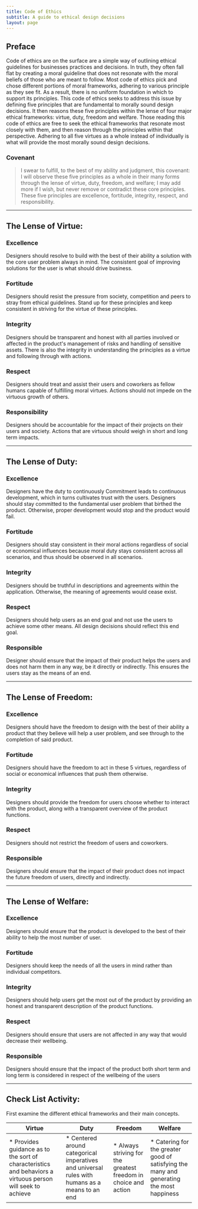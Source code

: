 ```yaml
---
title: Code of Ethics
subtitle: A guide to ethical design decisions
layout: page
---
```


## Preface 
Code of ethics are on the surface are a simple way of outlining ethical guidelines for businesses practices and decisions. In truth, they often fall flat by creating a moral guideline that does not resonate with the moral beliefs of those who are meant to follow. Most code of ethics pick and chose different portions of moral frameworks, adhering to various principle as they see fit. As a result, there is no uniform foundation in which to support its principles. This code of ethics seeks to address this issue by defining five principles that are fundamental to morally sound design decisions. It then reasons these five principles within the lense of four major ethical frameworks: virtue, duty, freedom and welfare. Those reading this code of ethics are free to seek the ethical frameworks that resonate most closely with them, and then reason through the principles within that perspective. Adhering to all five virtues as a whole instead of individually is what will provide the most morally sound design decisions.    

### Covenant
> I swear to fulfill, to the best of my ability and judgment, this covenant: I will observe these five principles as a whole in their many forms through the lense of virtue, duty, freedom, and welfare; I may add more if I wish, but never remove or contradict these core principles. These five principles are excellence, fortitude, integrity, respect, and responsibility. 

---
## The Lense of Virtue:
### Excellence
Designers should resolve to build with the best of their ability a solution with the core user problem always in mind. The consistent goal of improving solutions for the user is what should drive business.    

### Fortitude
Designers should resist the pressure from society, competition and peers to stray from ethical guidelines. Stand up for these principles and keep consistent in striving for the virtue of these principles.

### Integrity
Designers should be transparent and honest with all parties involved or affected in the product's management of risks and handling of sensitive assets. There is also the integrity in understanding the principles as a virtue and following through with actions. 

### Respect
Designers should treat and assist their users and coworkers as fellow humans capable of fulfilling moral virtues. Actions should not impede on the virtuous growth of others.

### Responsibility
Designers should be accountable for the impact of their projects on their users and society. Actions that are virtuous should weigh in short and long term impacts.

---
## The Lense of Duty:
### Excellence
Designers have the duty to continuously 
Commitment leads to continuous development, which in turns cultivates trust with the users. Designers should stay committed to the fundamental user problem that birthed the product. Otherwise, proper development would stop and the product would fail.

### Fortitude
Designers should stay consistent in their moral actions regardless of social or economical influences because moral duty stays consistent across all scenarios, and thus should be observed in all scenarios.

### Integrity
Designers should be truthful in descriptions and agreements within the application. Otherwise, the meaning of agreements would cease exist.  

### Respect
Designers should help users as an end goal and not use the users to achieve some other means. All design decisions should reflect this end goal.

### Responsible
Designer should ensure that the impact of their product helps the users and does not harm them in any way, be it directly or indirectly. This ensures the users stay as the means of an end.

---
## The Lense of Freedom:
### Excellence
Designers should have the freedom to design with the best of their ability a product that they believe will help a user problem, and see through to the completion of said product.

### Fortitude
Designers should have the freedom to act in these 5 virtues, regardless of social or economical influences that push them otherwise.

### Integrity
Designers should provide the freedom for users choose whether to interact with the product, along with a transparent overview of the product functions.

### Respect
Designers should not restrict the freedom of users and coworkers. 

### Responsible
Designers should ensure that the impact of their product does not impact the future freedom of users, directly and indirectly.  

---
## The Lense of Welfare:
### Excellence
Designers should ensure that the product is developed to the best of their ability to help the most number of user.

### Fortitude
Designers should keep the needs of all the users in mind rather than individual competitors.

### Integrity
Designers should help users get the most out of the product by providing an honest and transparent description of the product functions. 

### Respect
Designers should ensure that users are not affected in any way that would decrease their wellbeing. 

### Responsible
Designers should ensure that the impact of the product both short term and long term is considered in respect of the wellbeing of the users

---
## Check List Activity:

First examine the different ethical frameworks and their main concepts.


Virtue | Duty | Freedom | Welfare
--- | --- | --- | --- 
* Provides guidance as to the sort of characteristics and behaviors a virtuous person will seek to achieve | * Centered around categorical imperatives and universal rules with humans as a means to an end | * Always striving for the greatest freedom in choice and action | * Catering for the greater good of satisfying the many and generating the most happiness 

